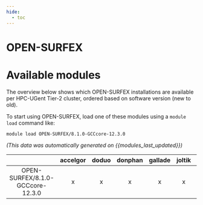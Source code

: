 ```yaml
---
hide:
  - toc
---
```


OPEN-SURFEX
===========

# Available modules


The overview below shows which OPEN-SURFEX installations are available per HPC-UGent Tier-2 cluster, ordered based on software version (new to old).

To start using OPEN-SURFEX, load one of these modules using a `module load` command like:

```shell
module load OPEN-SURFEX/8.1.0-GCCcore-12.3.0
```

*(This data was automatically generated on {{modules_last_updated}})*  

| |accelgor|doduo|donphan|gallade|joltik|shinx|skitty|
| :---: | :---: | :---: | :---: | :---: | :---: | :---: | :---: |
|OPEN-SURFEX/8.1.0-GCCcore-12.3.0|x|x|x|x|x|x|x|
